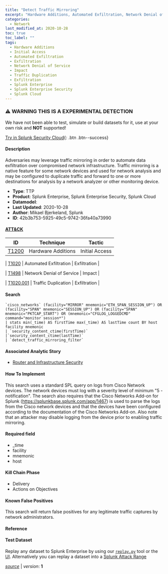 ```yaml
---
title: "Detect Traffic Mirroring"
excerpt: "Hardware Additions, Automated Exfiltration, Network Denial of Service, Traffic Duplication"
categories:
  - Network
last_modified_at: 2020-10-28
toc: true
toc_label: ""
tags:
  - Hardware Additions
  - Initial Access
  - Automated Exfiltration
  - Exfiltration
  - Network Denial of Service
  - Impact
  - Traffic Duplication
  - Exfiltration
  - Splunk Enterprise
  - Splunk Enterprise Security
  - Splunk Cloud
---
```


### ⚠️ WARNING THIS IS A EXPERIMENTAL DETECTION
We have not been able to test, simulate or build datasets for it, use at your own risk and **NOT** supported!


[Try in Splunk Security Cloud](https://www.splunk.com/en_us/cyber-security.html){: .btn .btn--success}

#### Description

Adversaries may leverage traffic mirroring in order to automate data exfiltration over compromised network infrastructure. Traffic mirroring is a native feature for some network devices and used for network analysis and may be configured to duplicate traffic and forward to one or more destinations for analysis by a network analyzer or other monitoring device.

- **Type**: TTP
- **Product**: Splunk Enterprise, Splunk Enterprise Security, Splunk Cloud
- **Datamodel**: 
- **Last Updated**: 2020-10-28
- **Author**: Mikael Bjerkeland, Splunk
- **ID**: 42b3b753-5925-49c5-9742-36fa40a73990


#### [ATT&CK](https://attack.mitre.org/)

| ID          | Technique   | Tactic         |
| ----------- | ----------- |--------------- |
| [T1200](https://attack.mitre.org/techniques/T1200/) | Hardware Additions | Initial Access |

| [T1020](https://attack.mitre.org/techniques/T1020/) | Automated Exfiltration | Exfiltration |

| [T1498](https://attack.mitre.org/techniques/T1498/) | Network Denial of Service | Impact |

| [T1020.001](https://attack.mitre.org/techniques/T1020/001/) | Traffic Duplication | Exfiltration |

#### Search

```
`cisco_networks` (facility="MIRROR" mnemonic="ETH_SPAN_SESSION_UP") OR (facility="SPAN" mnemonic="SESSION_UP") OR (facility="SPAN" mnemonic="PKTCAP_START") OR (mnemonic="CFGLOG_LOGGEDCMD" command="monitor session*") 
| stats min(_time) AS firstTime max(_time) AS lastTime count BY host facility mnemonic 
| `security_content_ctime(firstTime)`
|`security_content_ctime(lastTime)` 
| `detect_traffic_mirroring_filter`
```

#### Associated Analytic Story
* [Router and Infrastructure Security](/stories/router_and_infrastructure_security)


#### How To Implement
This search uses a standard SPL query on logs from Cisco Network devices. The network devices must log with a severity level of minimum &#34;5 - notification&#34;. The search also requires that the Cisco Networks Add-on for Splunk (https://splunkbase.splunk.com/app/1467) is used to parse the logs from the Cisco network devices and that the devices have been configured according to the documentation of the Cisco Networks Add-on. Also note that an attacker may disable logging from the device prior to enabling traffic mirroring.

#### Required field
* _time
* facility
* mnemonic
* host


#### Kill Chain Phase
* Delivery
* Actions on Objectives


#### Known False Positives
This search will return false positives for any legitimate traffic captures by network administrators.





#### Reference


#### Test Dataset
Replay any dataset to Splunk Enterprise by using our [`replay.py`](https://github.com/splunk/attack_data#using-replaypy) tool or the [UI](https://github.com/splunk/attack_data#using-ui).
Alternatively you can replay a dataset into a [Splunk Attack Range](https://github.com/splunk/attack_range#replay-dumps-into-attack-range-splunk-server)




[*source*](https://github.com/splunk/security_content/tree/develop/detections/experimental/network/detect_traffic_mirroring.yml) \| *version*: **1**
